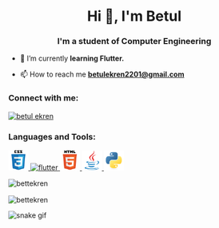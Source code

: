 <h1 align="center">Hi 👋, I'm Betul</h1>
<h3 align="center">I'm a student of Computer Engineering</h3>

- 🌱 I’m currently  **learning Flutter.**

- 📫 How to reach me **betulekren2201@gmail.com**

<h3 align="left">Connect with me:</h3>
<p align="left">
<a href="https://linkedin.com/in/betul ekren" target="blank"><img align="center" src="https://raw.githubusercontent.com/rahuldkjain/github-profile-readme-generator/master/src/images/icons/Social/linked-in-alt.svg" alt="betul ekren" height="30" width="40" /></a>
</p>

<h3 align="left">Languages and Tools:</h3>
<p align="left"> <a href="https://www.w3schools.com/css/" target="_blank" rel="noreferrer"> <img src="https://raw.githubusercontent.com/devicons/devicon/master/icons/css3/css3-original-wordmark.svg" alt="css3" width="40" height="40"/> </a> <a href="https://flutter.dev" target="_blank" rel="noreferrer"> <img src="https://www.vectorlogo.zone/logos/flutterio/flutterio-icon.svg" alt="flutter" width="40" height="40"/> </a> <a href="https://www.w3.org/html/" target="_blank" rel="noreferrer"> <img src="https://raw.githubusercontent.com/devicons/devicon/master/icons/html5/html5-original-wordmark.svg" alt="html5" width="40" height="40"/> </a> <a href="https://www.java.com" target="_blank" rel="noreferrer"> <img src="https://raw.githubusercontent.com/devicons/devicon/master/icons/java/java-original.svg" alt="java" width="40" height="40"/> </a> <a href="https://www.python.org" target="_blank" rel="noreferrer"> <img src="https://raw.githubusercontent.com/devicons/devicon/master/icons/python/python-original.svg" alt="python" width="40" height="40"/> </a> </p>

<p><img align="center" src="https://github-readme-stats.vercel.app/api/top-langs?username=bettekren&show_icons=true&locale=en&layout=compact" alt="bettekren" /></p>

<p><img align="center" src="https://github-readme-streak-stats.herokuapp.com/?user=bettekren&" alt="bettekren" /></p>


![snake gif](https://github.com/YOUR_USERNAME/YOUR_USERNAME/blob/output/github-contribution-grid-snake.gif)
